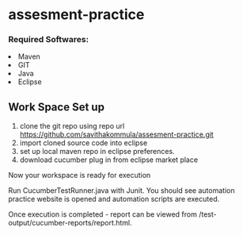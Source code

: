 # assesment-practice
### Required Softwares:
<li>Maven</li>
<li>GIT</li>
<li>Java</li>
<li>Eclipse</li>

## Work Space Set up
1) clone the git repo using repo url https://github.com/savithakommula/assesment-practice.git
2) import cloned source code into eclipse
3) set up local maven repo in eclipse preferences.
4) download cucumber plug in from eclipse market place

Now your workspace is ready for execution

Run CucumberTestRunner.java with Junit.
You should see automation practice website is opened and automation scripts are executed.

Once execution is completed  - report can be viewed from /test-output/cucumber-reports/report.html.
